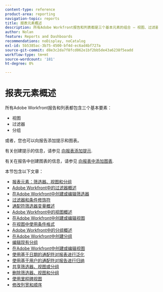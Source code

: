 ```yaml
---
content-type: reference
product-area: reporting
navigation-topic: reports
title: 报表元素概述
description: 所有Adobe Workfront报告和列表都是三个基本元素的组合 — 视图、过滤器和分组。
author: Nolan
feature: Reports and Dashboards
recommendations: noDisplay, noCatalog
exl-id: 5b5385ac-3b75-4500-bf4d-ec6ad4bf727a
source-git-commit: d8e3c2da7f8fcd062e1bf2bb5de43a6238f5eadd
workflow-type: tm+mt
source-wordcount: '181'
ht-degree: 0%

---
```


# 报表元素概述

所有Adobe Workfront报告和列表都包含三个基本要素：

* 视图
* 过滤器
* 分组

或者，您也可以向报告添加提示和图表。

有关创建提示的信息，请参见 [向报表添加提示](../../../reports-and-dashboards/reports/creating-and-managing-reports/add-prompt-report.md).

有关在报告中创建图表的信息，请参见 [向报表中添加图表](../../../reports-and-dashboards/reports/creating-and-managing-reports/add-chart-report.md).

本节包含以下文章：

<!--outdated: * [Basic Report Creation Program](https://one.workfront.com/s/basic-report-creation-program)-->
* [报表元素：筛选器、视图和分组](../../../reports-and-dashboards/reports/reporting-elements/reporting-elements-filters-views-groupings.md)
* [Adobe Workfront中的过滤器概述](../../../reports-and-dashboards/reports/reporting-elements/filters-overview.md)
* [在Adobe Workfront中创建或编辑筛选器](../../../reports-and-dashboards/reports/reporting-elements/create-filters.md)
* [过滤器和条件修饰符](../../../reports-and-dashboards/reports/reporting-elements/filter-condition-modifiers.md)
* [通配符筛选器变量概述](../../../reports-and-dashboards/reports/reporting-elements/understand-wildcard-filter-variables.md)
* [Adobe Workfront中的视图概述](../../../reports-and-dashboards/reports/reporting-elements/views-overview.md)
* [在Adobe Workfront中创建或编辑视图](../../../reports-and-dashboards/reports/reporting-elements/create-edit-views.md)
* [在视图中使用条件格式](../../../reports-and-dashboards/reports/reporting-elements/use-conditional-formatting-views.md)
* [Adobe Workfront中的分组概述](../../../reports-and-dashboards/reports/reporting-elements/groupings-overview.md)
* [在Adobe Workfront中创建分组](../../../reports-and-dashboards/reports/reporting-elements/create-groupings.md)
* [编辑现有分组](../../../reports-and-dashboards/reports/reporting-elements/edit-existing-groupings.md)
* [在Adobe Workfront中创建或编辑视图](../../../reports-and-dashboards/reports/reporting-elements/create-edit-views.md)
* [使用基于日期的通配符对报表进行泛化](../../../reports-and-dashboards/reports/reporting-elements/use-date-based-wildcards-generalize-reports.md)
* [使用基于用户的通配符对报告进行归纳](../../../reports-and-dashboards/reports/reporting-elements/use-user-based-wildcards-generalize-reports.md)
* [共享筛选器、视图或分组](../../../reports-and-dashboards/reports/reporting-elements/share-filter-view-grouping.md)
* [删除筛选器、视图和分组](../../../reports-and-dashboards/reports/reporting-elements/remove-filters-views-groupings.md)
* [使用里程碑视图](../../../reports-and-dashboards/reports/reporting-elements/use-milestone-view.md)
* [修改列宽和顺序](../../../reports-and-dashboards/reports/reporting-elements/modify-column-width-order.md)
